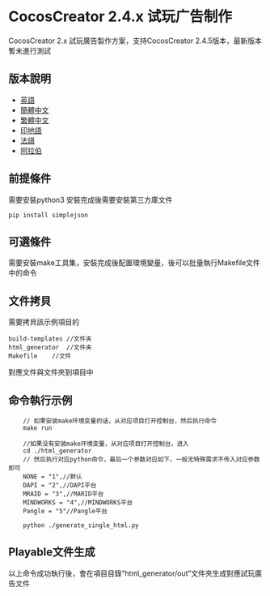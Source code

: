 # CocosCreator 2.4.x 试玩广告制作

CocosCreator 2.x 試玩廣告製作方案，支持CocosCreator 2.4.5版本，最新版本暫未進行測試

## 版本說明

-   [英語](README.en.md)
-   [簡體中文](README.zh-CN.md)
-   [繁體中文](README.zh-TW.md)
-   [印地語](README.hi.md)
-   [法語](README.fr.md)
-   [阿拉伯](README.ar.md)

## 前提條件

需要安裝python3
安裝完成後需要安裝第三方庫文件

```shell
pip install simplejson

```

## 可選條件

需要安裝make工具集，安裝完成後配置環境變量，後可以批量執行Makefile文件中的命令

## 文件拷貝

需要拷貝該示例項目的

```shell
build-templates //文件夹
html_generator  //文件夹
Makefile    //文件
```

對應文件與文件夾到項目中

## 命令執行示例

```shell
    // 如果安装make环境变量的话，从对应项目打开控制台，然后执行命令
    make run
```

```shell
    //如果没有安装make环境变量，从对应项目打开控制台，进入
    cd ./html_generator
    // 然后执行对应python命令，最后一个参数对应如下，一般无特殊需求不传入对应参数即可
    NONE = "1",//默认
    DAPI = "2",//DAPI平台
    MRAID = "3",//MARID平台
    MINDWORKS = "4",//MINDWORKS平台
    Pangle = "5"//Pangle平台
```

```shell
    python ./generate_single_html.py
```

## Playable文件生成

以上命令成功執行後，會在項目目錄“html_generator/out”文件夾生成對應試玩廣告文件
